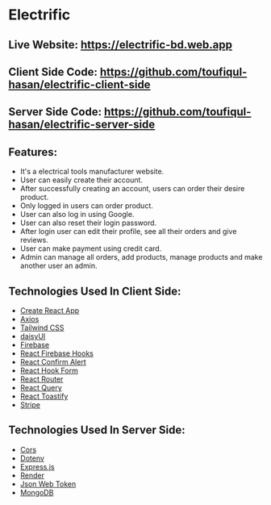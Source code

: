# Electrific

## Live Website: https://electrific-bd.web.app

## Client Side Code: https://github.com/toufiqul-hasan/electrific-client-side

## Server Side Code: https://github.com/toufiqul-hasan/electrific-server-side

## Features:

- It's a electrical tools manufacturer website.
- User can easily create their account.
- After successfully creating an account, users can order their desire product.
- Only logged in users can order product.
- User can also log in using Google.
- User can also reset their login password.
- After login user can edit their profile, see all their orders and give reviews.
- User can make payment using credit card.
- Admin can manage all orders, add products, manage products and make another user an admin.

## Technologies Used In Client Side:

- [Create React App](https://github.com/facebook/create-react-app)
- [Axios](https://axios-http.com)
- [Tailwind CSS](https://tailwindcss.com)
- [daisyUI](https://daisyui.com)
- [Firebase](https://firebase.google.com)
- [React Firebase Hooks](https://github.com/CSFrequency/react-firebase-hooks)
- [React Confirm Alert](https://www.npmjs.com/package/react-confirm-alert)
- [React Hook Form](https://react-hook-form.com)
- [React Router](https://reactrouter.com/docs/en/v6/getting-started/overview)
- [React Query](https://react-query.tanstack.com)
- [React Toastify](https://fkhadra.github.io/react-toastify/introduction)
- [Stripe](https://stripe.com)

## Technologies Used In Server Side:

- [Cors](https://www.npmjs.com/package/cors)
- [Dotenv](https://www.npmjs.com/package/dotenv)
- [Express.js](https://expressjs.com)
- [Render](https://render.com)
- [Json Web Token](https://jwt.io)
- [MongoDB](https://www.mongodb.com)
